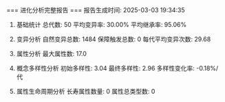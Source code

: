 === 进化分析完整报告 ===
报告生成时间: 2025-03-03 19:34:35

1. 基础统计
总代数: 50
平均变异率: 30.00%
平均继承率: 95.06%

2. 变异分析
自然变异总数: 1484
保障触发总数: 0
每代平均变异次数: 29.68

3. 属性分析
最大属性数: 17.0

4. 概念多样性分析
初始多样性: 3.04
最终多样性: 2.96
多样性变化率: -0.18%/代

5. 属性生命周期分析
长寿属性数量: 0
属性总类型数: 0